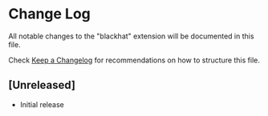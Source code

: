 # Change Log

All notable changes to the "blackhat" extension will be documented in this file.

Check [Keep a Changelog](http://keepachangelog.com/) for recommendations on how to structure this file.

## [Unreleased]

- Initial release
